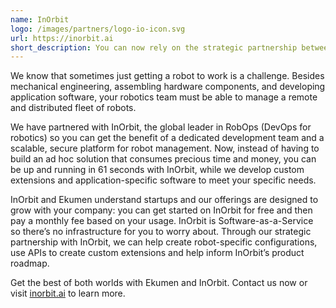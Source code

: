 ```yaml
---
name: InOrbit
logo: /images/partners/logo-io-icon.svg
url: https://inorbit.ai
short_description: You can now rely on the strategic partnership between InOrbit and Ekumen to get to market faster and at a lower cost. You get the best of Ekumen’s software development expertise and InOrbit’s scalable RobOps platform, which can be deployed and working in 60 seconds. Contact us now or visit <a href='https://inorbit.ai'>inorbit.ai</a> to learn more.
---
```


We know that sometimes just getting a robot to work is a challenge. Besides mechanical engineering, assembling hardware components, and developing application software, your robotics team must be able to manage a remote and distributed fleet of robots.

We have partnered with InOrbit, the global leader in RobOps (DevOps for robotics) so you can get the benefit of a dedicated development team and a scalable, secure platform for robot management. Now, instead of having to build an ad hoc solution that consumes precious time and money, you can be up and running in 61 seconds with InOrbit, while we develop custom extensions and application-specific software to meet your specific needs.

InOrbit and Ekumen understand startups and our offerings are designed to grow with your company: you can get started on InOrbit for free and then pay a monthly fee based on your usage. InOrbit is Software-as-a-Service so there’s no infrastructure for you to worry about. Through our strategic partnership with InOrbit, we can help create robot-specific configurations, use APIs to create custom extensions and help inform InOrbit’s product roadmap.

Get the best of both worlds with Ekumen and InOrbit. Contact us now or visit [inorbit.ai](https://www.inorbit.ai/) to learn more.
